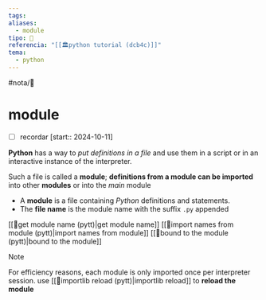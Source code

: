 ```yaml
---
tags: 
aliases:
  - module
tipo: 📑
referencia: "[[🏛️python tutorial (dcb4c)]]"
tema:
  - python
---
```


#nota/📑

# module 

- [ ] recordar  [start:: 2024-10-11]

__Python__ has a way to _put definitions in a file_ and use them in a script or in an interactive instance of the interpreter.

Such a file is called a __module__; __definitions from a module can be imported__  into other __modules__ or into the _main_ module

- A __module__ is a file containing _Python_ definitions and statements.
-  The __file name__ is the module name with the suffix `.py` appended

[[📑get module name  (pytt)|get module name]]
[[📑import names from module (pytt)|import names from module]]
[[📑bound to the module (pytt)|bound to the module]]


> [!NOTE] 
For efficiency reasons, each module is only imported once per interpreter session. use [[📑importlib reload (pytt)|importlib reload]] to __reload the module__
